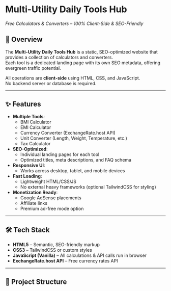 # Multi-Utility Daily Tools Hub  
_Free Calculators & Converters – 100% Client-Side & SEO-Friendly_

## 📌 Overview
The **Multi-Utility Daily Tools Hub** is a static, SEO-optimized website that provides a collection of calculators and converters.  
Each tool is a dedicated landing page with its own SEO metadata, offering evergreen traffic potential.

All operations are **client-side** using HTML, CSS, and JavaScript.  
No backend server or database is required.

---

## ✨ Features
- **Multiple Tools**:
  - BMI Calculator
  - EMI Calculator
  - Currency Converter (ExchangeRate.host API)
  - Unit Converter (Length, Weight, Temperature, etc.)
  - Tax Calculator
- **SEO-Optimized**:
  - Individual landing pages for each tool
  - Optimized titles, meta descriptions, and FAQ schema
- **Responsive UI**:
  - Works across desktop, tablet, and mobile devices
- **Fast Loading**:
  - Lightweight HTML/CSS/JS
  - No external heavy frameworks (optional TailwindCSS for styling)
- **Monetization Ready**:
  - Google AdSense placements
  - Affiliate links
  - Premium ad-free mode option

---

## 🛠 Tech Stack
- **HTML5** – Semantic, SEO-friendly markup
- **CSS3** – TailwindCSS or custom styles
- **JavaScript (Vanilla)** – All calculations & API calls run in browser
- **ExchangeRate.host API** – Free currency rates API

---

## 📂 Project Structure
